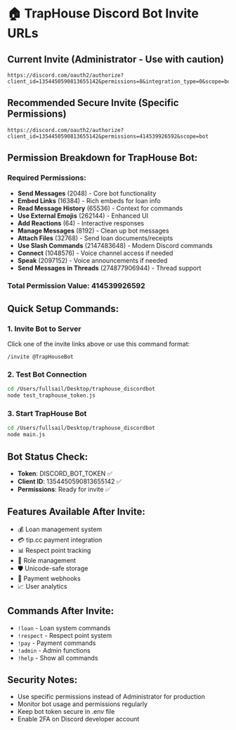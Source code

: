 # 🏠 TrapHouse Discord Bot Invite URLs

## Current Invite (Administrator - Use with caution)
```
https://discord.com/oauth2/authorize?client_id=1354450590813655142&permissions=8&integration_type=0&scope=bot
```

## Recommended Secure Invite (Specific Permissions)
```
https://discord.com/oauth2/authorize?client_id=1354450590813655142&permissions=414539926592&scope=bot
```

## Permission Breakdown for TrapHouse Bot:

### Required Permissions:
- **Send Messages** (2048) - Core bot functionality
- **Embed Links** (16384) - Rich embeds for loan info
- **Read Message History** (65536) - Context for commands
- **Use External Emojis** (262144) - Enhanced UI
- **Add Reactions** (64) - Interactive responses
- **Manage Messages** (8192) - Clean up bot messages
- **Attach Files** (32768) - Send loan documents/receipts
- **Use Slash Commands** (2147483648) - Modern Discord commands
- **Connect** (1048576) - Voice channel access if needed
- **Speak** (2097152) - Voice announcements if needed
- **Send Messages in Threads** (274877906944) - Thread support

### Total Permission Value: 414539926592

## Quick Setup Commands:

### 1. Invite Bot to Server
Click one of the invite links above or use this command format:
```
/invite @TrapHouseBot
```

### 2. Test Bot Connection
```bash
cd /Users/fullsail/Desktop/traphouse_discordbot
node test_traphouse_token.js
```

### 3. Start TrapHouse Bot
```bash
cd /Users/fullsail/Desktop/traphouse_discordbot
node main.js
```

## Bot Status Check:
- **Token**: DISCORD_BOT_TOKEN ✅
- **Client ID**: 1354450590813655142 ✅
- **Permissions**: Ready for invite ✅

## Features Available After Invite:
- 💰 Loan management system
- 💳 tip.cc payment integration  
- 📊 Respect point tracking
- 👑 Role management
- 🛡️ Unicode-safe storage
- 💸 Payment webhooks
- 📈 User analytics

## Commands After Invite:
- `!loan` - Loan system commands
- `!respect` - Respect point system
- `!pay` - Payment commands
- `!admin` - Admin functions
- `!help` - Show all commands

## Security Notes:
- Use specific permissions instead of Administrator for production
- Monitor bot usage and permissions regularly
- Keep bot token secure in .env file
- Enable 2FA on Discord developer account
